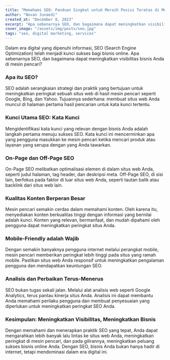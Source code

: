 ```yaml
---
title: "Memahami SEO: Panduan Singkat untuk Meraih Posisi Teratas di Mesin Pencari"
author: "Novan Junaedi"
created_at: "December 8, 2023"
excerpt: "Apa sebenarnya SEO, dan bagaimana dapat meningkatkan visibilitas bisnis Anda di mesin pencari?"
cover_image: "/assets/img/posts/seo.jpg"
tags: "seo, digital marketing, services"
---
```


Dalam era digital yang dipenuhi informasi, SEO (Search Engine Optimization) telah menjadi kunci sukses bagi bisnis online. Apa sebenarnya SEO, dan bagaimana dapat meningkatkan visibilitas bisnis Anda di mesin pencari?

### Apa itu SEO?

SEO adalah serangkaian strategi dan praktik yang bertujuan untuk meningkatkan peringkat sebuah situs web di hasil mesin pencari seperti Google, Bing, dan Yahoo. Tujuannya sederhana: membuat situs web Anda muncul di halaman pertama hasil pencarian untuk kata kunci tertentu.

### Kunci Utama SEO: Kata Kunci

Mengidentifikasi kata kunci yang relevan dengan bisnis Anda adalah langkah pertama menuju sukses SEO. Kata kunci ini mencerminkan apa yang pengguna masukkan ke mesin pencari ketika mencari produk atau layanan yang serupa dengan yang Anda tawarkan.

### On-Page dan Off-Page SEO

On-Page SEO melibatkan optimalisasi elemen di dalam situs web Anda, seperti judul halaman, tag header, dan deskripsi meta. Off-Page SEO, di sisi lain, berfokus pada faktor di luar situs web Anda, seperti tautan balik atau backlink dari situs web lain.

### Kualitas Konten Berperan Besar

Mesin pencari semakin cerdas dalam memahami konten. Oleh karena itu, menyediakan konten berkualitas tinggi dengan informasi yang bernilai adalah kunci. Konten yang relevan, bermanfaat, dan mudah dipahami oleh pengguna dapat meningkatkan peringkat situs Anda.

### Mobile-Friendly adalah Wajib

Dengan semakin banyaknya pengguna internet melalui perangkat mobile, mesin pencari memberikan peringkat lebih tinggi pada situs yang ramah mobile. Pastikan situs web Anda responsif untuk meningkatkan pengalaman pengguna dan mendapatkan keuntungan SEO.

### Analisis dan Perbaikan Terus-Menerus

SEO bukan tugas sekali jalan. Melalui alat analisis web seperti Google Analytics, terus pantau kinerja situs Anda. Analisis ini dapat membantu Anda memahami perilaku pengguna dan membuat penyesuaian yang diperlukan untuk meningkatkan peringkat SEO Anda.

### Kesimpulan: Meningkatkan Visibilitas, Meningkatkan Bisnis

Dengan memahami dan menerapkan praktik SEO yang tepat, Anda dapat mengarahkan lebih banyak lalu lintas ke situs web Anda, meningkatkan peringkat di mesin pencari, dan pada gilirannya, meningkatkan peluang sukses bisnis online Anda. Dengan SEO, bisnis Anda bukan hanya hadir di internet, tetapi mendominasi dalam era digital ini.